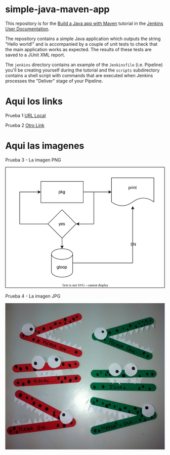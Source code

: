 # simple-java-maven-app

This repository is for the
[Build a Java app with Maven](https://jenkins.io/doc/tutorials/build-a-java-app-with-maven/)
tutorial in the [Jenkins User Documentation](https://jenkins.io/doc/).

The repository contains a simple Java application which outputs the string
"Hello world!" and is accompanied by a couple of unit tests to check that the
main application works as expected. The results of these tests are saved to a
JUnit XML report.

The `jenkins` directory contains an example of the `Jenkinsfile` (i.e. Pipeline)
you'll be creating yourself during the tutorial and the `scripts` subdirectory
contains a shell script with commands that are executed when Jenkins processes
the "Deliver" stage of your Pipeline.


# Aqui los links
Prueba 1 [URL Local](https://jenkins.local/)

Prueba 2 [Otro Link](https://mi.blog.com)

# Aqui las imagenes

Prueba 3 - La imagen PNG

![Prueba 3 - Imagen - SVG](https://github.com/mauromott4/simple-java-maven-app/blob/main/images/test.svg)

Prueba 4 - La imagen JPG

![Prueba 4 - Imagen - JPG](https://github.com/mauromott4/simple-java-maven-app/blob/main/images/signos.jpg)
